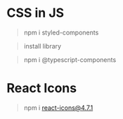 # CSS in JS
>npm i styled-components

>install library

>npm i @typescript-components

# React Icons
>npm i react-icons@4.7.1

